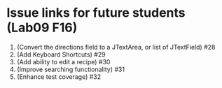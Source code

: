 # Issue links for future students (Lab09 F16) #

1. (Convert the directions field to a JTextArea, or list of JTextField) #28
2. (Add Keyboard Shortcuts) #29
3. (Add ability to edit a recipe) #30
4. (Improve searching functionality) #31
5. (Enhance test coverage) #32

